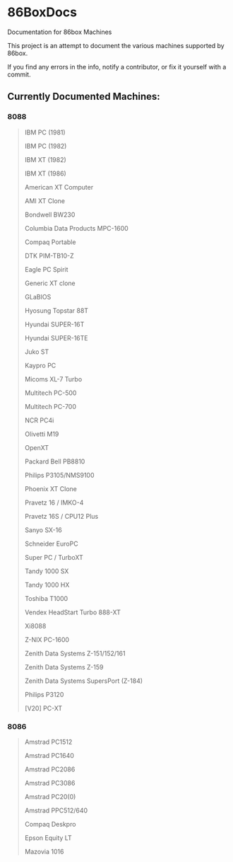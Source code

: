 # 86BoxDocs
Documentation for 86box Machines

This project is an attempt to document the various machines supported by 86box.

If you find any errors in the info, notify a contributor, or fix it yourself with a commit.

## Currently Documented Machines:

### 8088
> IBM PC (1981)
>
> IBM PC (1982)
>
> IBM XT (1982)
>
> IBM XT (1986)
>
> American XT Computer
>
> AMI XT Clone
>
> Bondwell BW230
>
> Columbia Data Products MPC-1600
>
> Compaq Portable
>
> DTK PIM-TB10-Z
>
> Eagle PC Spirit
>
> Generic XT clone
>
> GLaBIOS
>
> Hyosung Topstar 88T
>
> Hyundai SUPER-16T
>
> Hyundai SUPER-16TE
>
> Juko ST
>
> Kaypro PC
>
> Micoms XL-7 Turbo
>
> Multitech PC-500
>
> Multitech PC-700
>
> NCR PC4i
>
> Olivetti M19
>
> OpenXT
>
> Packard Bell PB8810
>
> Philips P3105/NMS9100
>
> Phoenix XT Clone
>
> Pravetz 16 / IMKO-4
>
> Pravetz 16S / CPU12 Plus
>
> Sanyo SX-16
>
> Schneider EuroPC
>
> Super PC / TurboXT
>
> Tandy 1000 SX
>
> Tandy 1000 HX
>
> Toshiba T1000
>
> Vendex HeadStart Turbo 888-XT
>
> Xi8088
>
> Z-NIX PC-1600
>
> Zenith Data Systems Z-151/152/161
>
> Zenith Data Systems Z-159
>
> Zenith Data Systems SupersPort (Z-184)
>
> Philips P3120
>
> [V20] PC-XT

### 8086

> Amstrad PC1512
>
> Amstrad PC1640
>
> Amstrad PC2086
>
> Amstrad PC3086
>
> Amstrad PC20(0)
>
> Amstrad PPC512/640
>
> Compaq Deskpro
>
> Epson Equity LT
>
> Mazovia 1016